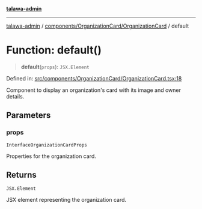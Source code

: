 [**talawa-admin**](../../../../README.md)

***

[talawa-admin](../../../../README.md) / [components/OrganizationCard/OrganizationCard](../README.md) / default

# Function: default()

> **default**(`props`): `JSX.Element`

Defined in: [src/components/OrganizationCard/OrganizationCard.tsx:18](https://github.com/bint-Eve/talawa-admin/blob/3ea1bc8148fd1f2efa92a17958ea5a5df0d9cc86/src/components/OrganizationCard/OrganizationCard.tsx#L18)

Component to display an organization's card with its image and owner details.

## Parameters

### props

`InterfaceOrganizationCardProps`

Properties for the organization card.

## Returns

`JSX.Element`

JSX element representing the organization card.

